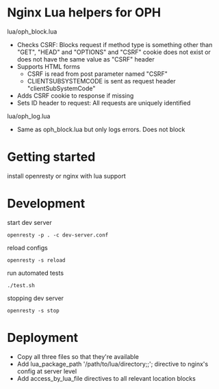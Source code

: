 # Nginx Lua helpers for OPH

lua/oph_block.lua
* Checks CSRF: Blocks request if method type is something other than "GET", "HEAD" and "OPTIONS" and "CSRF" cookie does not exist or does not have the same value as "CSRF" header
* Supports HTML forms
    * CSRF is read from post parameter named "CSRF"
    * CLIENTSUBSYSTEMCODE is sent as request header "clientSubSystemCode" 
* Adds CSRF cookie to response if missing
* Sets ID header to request: All requests are uniquely identified

lua/oph_log.lua
* Same as oph_block.lua but only logs errors. Does not block  

# Getting started

install openresty or nginx with lua support

# Development

start dev server

    openresty -p . -c dev-server.conf 

reload configs

    openresty -s reload

run automated tests

    ./test.sh

stopping dev server

    openresty -s stop

# Deployment

* Copy all three files so that they're available 
* Add lua_package_path '/path/to/lua/directory;;'; directive to nginx's config at server level 
* Add access_by_lua_file directives to all relevant location blocks
